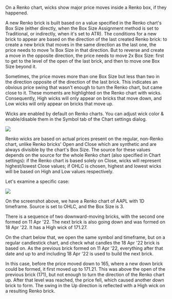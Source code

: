 On a Renko chart, wicks show major price moves inside a Renko box, if they happened.

A new Renko brick is built based on a value specified in the Renko chart's Box Size (either directly, when the Box Size Assignment method is set to Traditional, or indirectly, when it's set to ATR). The conditions for a new brick to appear are based on the direction of the last created Renko brick: to create a new brick that moves in the same direction as the last one, the price needs to move 1x Box Size in that direction. But to reverse and create a move in the opposite direction, the price needs to move 2x Box Size: first to get to the level of the open of the last brick, and then to move one Box Size beyond it.

Sometimes, the price moves more than one Box Size but less than two in the direction opposite of the direction of the last brick. This indicates an obvious price swing that wasn't enough to turn the Renko chart, but came close to it. These moments are highlighted on the Renko chart with wicks. Consequently, High wicks will only appear on bricks that move down, and Low wicks will only appear on bricks that move up.

Wicks are enabled by default on Renko charts. You can adjust wick color & enable/disable them in the Symbol tab of the Chart settings dialog.

![](https://s3.amazonaws.com/cdn.freshdesk.com/data/helpdesk/attachments/production/43329508829/original/V9fqHHPI5_mZFM9UFjaKroPaevzsJEGrxw.png?1654272736)

Renko wicks are based on actual prices present on the regular, non-Renko chart, unlike Renko bricks' Open and Close which are synthetic and are always divisible by the chart's Box Size. The source for these values depends on the source for the whole Renko chart (also specified in Chart settings): if the Renko chart is based solely on Close, wicks will represent highest/lowest Close values; if OHLC is chosen, highest and lowest wicks will be based on High and Low values respectively.

Let's examine a specific case: 

![](https://s3.amazonaws.com/cdn.freshdesk.com/data/helpdesk/attachments/production/43329508892/original/YOR5FWjpM5qSw6uEEFgbkNtscD-Ra8UWMw.png?1654272751)

On the screenshot above, we have a Renko chart of AAPL with 1D timeframe. Source is set to OHLC, and the Box Size is 3. 

There is a sequence of two downward-moving bricks, with the second one formed on 11 Apr '22. The next brick is also going down and was formed on 18 Apr '22. It has a High wick of 171.27.

On the chart below that, we open the same symbol and timeframe, but on a regular candlestick chart, and check what candles the 18 Apr '22 brick is based on. As the previous brick formed on 11 Apr '22, everything after that date and up to and including 18 Apr '22 is used to build the next brick.

In this case, before the price moved down to 165, where a new down brick could be formed, it first moved up to 171.21. This was above the open of the previous brick (171), but not enough to turn the direction of the Renko chart up. After that level was reached, the price fell, which caused another down brick to form. The swing in the Up direction is reflected with a High wick on a resulting Renko brick.